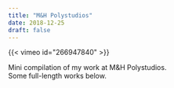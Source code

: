 ```yaml
---
title: "M&H Polystudios"
date: 2018-12-25
draft: false
---
```


{{< vimeo id="266947840" >}}

Mini compilation of my work at M&H Polystudios.<br>
Some full-length works below.